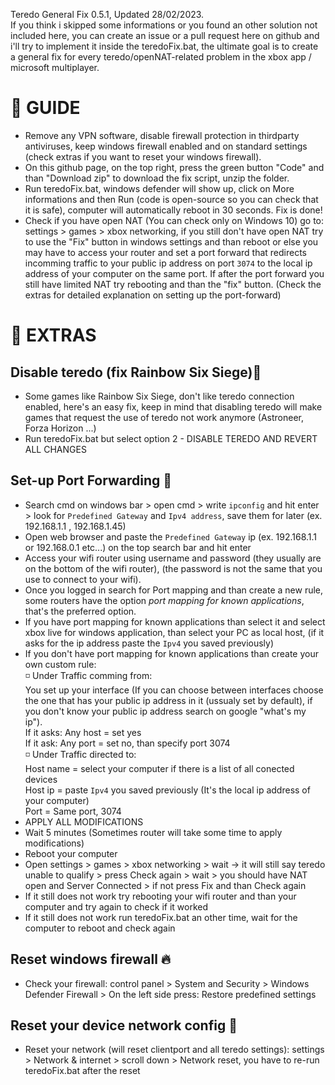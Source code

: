Teredo General Fix 0.5.1, Updated 28/02/2023.<br>
If you think i skipped some informations or you found an other solution not included here, you can create an issue or a pull request here on github and i'll try to implement it inside the teredoFix.bat, the ultimate goal is to create a general fix for every teredo/openNAT-related problem in the xbox app / microsoft multiplayer.
# :open_book: GUIDE
- Remove any VPN software, disable firewall protection in thirdparty antiviruses, keep windows firewall enabled and on standard settings (check extras if you want to reset your windows firewall).
- On this github page, on the top right, press the green button "Code" and than "Download zip" to download the fix script, unzip the folder.
- Run teredoFix.bat, windows defender will show up, click on More informations and then Run (code is open-source so you can check that it is safe), computer will automatically reboot in 30 seconds. Fix is done!
- Check if you have open NAT (You can check only on Windows 10) go to: settings > games > xbox networking, if you still don't have open NAT try to use the "Fix" button in windows settings and than reboot or else you may have to access your router and set a port forward that redirects incomming traffic to your public ip address on port ```3074``` to the local ip address of your computer on the same port. If after the port forward you still have limited NAT try rebooting and than the "fix" button. (Check the extras for detailed explanation on setting up the port-forward)
# :pushpin: EXTRAS
## Disable teredo (fix Rainbow Six Siege):no_entry_sign:
- Some games like Rainbow Six Siege, don't like teredo connection enabled, here's an easy fix, keep in mind that disabling teredo will make games that request the use of teredo not work anymore (Astroneer, Forza Horizon ...)
- Run teredoFix.bat but select option 2 - DISABLE TEREDO AND REVERT ALL CHANGES
## Set-up Port Forwarding :twisted_rightwards_arrows:
- Search cmd on windows bar > open cmd > write ```ipconfig``` and hit enter > look for ```Predefined Gateway``` and ```Ipv4 address```, save them for later (ex. 192.168.1.1 , 192.168.1.45)
- Open web browser and paste the ```Predefined Gateway``` ip (ex. 192.168.1.1 or 192.168.0.1 etc...) on the top search bar and hit enter
- Access your wifi router using username and password (they usually are on the bottom of the wifi router), (the password is not the same that you use to connect to your wifi). 
- Once you logged in search for Port mapping and than create a new rule, some routers have the option *port mapping for known applications*, that's the preferred option.
- If you have port mapping for known applications than select it and select xbox live for windows application, than select your PC as local host, (if it asks for the ip address paste the ```Ipv4``` you saved previously)
- If you don't have port mapping for known applications than create your own custom rule:<br>
:white_medium_small_square: Under Traffic comming from:<br>
You set up your interface (If you can choose between interfaces choose the one that has your public ip address in it (ussualy set by default), if you don't know your public ip address search on google "what's my ip").<br>
If it asks: Any host = set yes<br>
If it ask: Any port = set no, than specify port 3074<br>
:white_medium_small_square: Under Traffic directed to:<br>
Host name = select your computer if there is a list of all conected devices<br>
Host ip = paste ```Ipv4``` you saved previously (It's the local ip address of your computer)<br>
Port = Same port, 3074<br>
- APPLY ALL MODIFICATIONS
- Wait 5 minutes (Sometimes router will take some time to apply modifications)
- Reboot your computer
- Open settings > games > xbox networking > wait -> it will still say teredo unable to qualify > 
press Check again > wait > you should have NAT open and Server Connected > if not press Fix and than Check again
- If it still does not work try rebooting your wifi router and than your computer and try again to check if it worked
- If it still does not work run teredoFix.bat an other time, wait for the computer to reboot and check again
## Reset windows firewall :fire:
- Check your firewall: control panel > System and Security > Windows Defender Firewall > On the left side press: Restore predefined settings
## Reset your device network config :signal_strength:
- Reset your network (will reset clientport and all teredo settings): settings > Network & internet > scroll down > Network reset, you have to re-run teredoFix.bat after the reset
